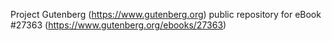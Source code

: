 Project Gutenberg (https://www.gutenberg.org) public repository for eBook #27363 (https://www.gutenberg.org/ebooks/27363)
